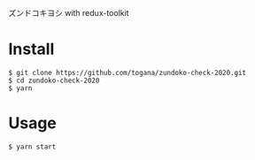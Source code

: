 ズンドコキヨシ with redux-toolkit

# Install

```
$ git clone https://github.com/togana/zundoko-check-2020.git
$ cd zundoko-check-2020
$ yarn
```

# Usage

```
$ yarn start
```
